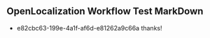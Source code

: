 ## OpenLocalization Workflow Test MarkDown
* e82cbc63-199e-4a1f-af6d-e81262a9c66a 
thanks!<!--HONumber=Mar16_HO2-->
